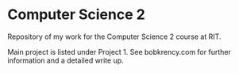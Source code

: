 # Computer Science 2
Repository of my work for the Computer Science 2 course at RIT.

Main project is listed under Project 1. See bobkrency.com for further information and a detailed write up.
